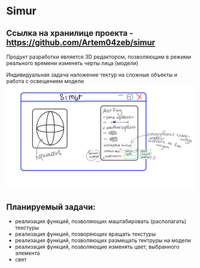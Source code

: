 # Simur 
Ссылка на хранилице проекта - https://github.com/Artem04zeb/simur
-------------------------------------------------------------------
Продукт разработки является 3D редактором, позволяющим в режими реального времени изменять черты лица (модели)

Индивидуальная задача наложение тектур на сложные объекты и работа с освещением модели
![Предварительный вариант рабочего окна](https://github.com/KaterinaVat/misis2023f-22-03-vatagina-e-e/blob/main/Без%20имени.png)

Планируемый задачи: 
----
- реализация функций, позволяющих маштабировать (располагать) текстуры 
- реализация функций, позворяющих вращать текстуры
- реализация функций, позволяющих размещать тектруры на модели
- реализация функций, позволяющие изменять цвет, выбранного элемента
- свет
  

